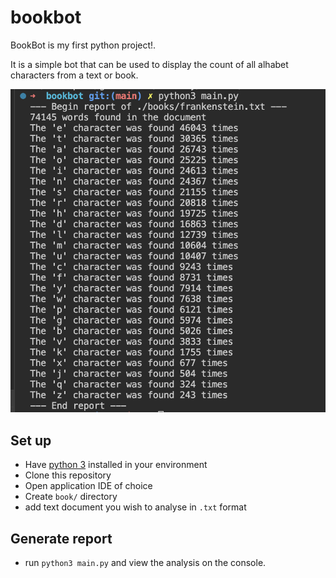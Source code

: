 # bookbot

BookBot is my first python project!.

It is a simple bot that can be used to display the count of all alhabet characters from a text or book.

![smaple report](snap_shot.png)

## Set up
* Have [python 3](https://www.python.org/downloads/) installed in your environment
* Clone this repository
* Open application IDE of choice
* Create `book/` directory
* add text document you wish to analyse in `.txt` format

## Generate report
* run `python3 main.py` and view the analysis on the console.